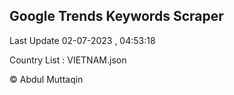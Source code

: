 

## Google Trends Keywords Scraper 
 
Last Update 02-07-2023 , 04:53:18

Country List :
VIETNAM.json



© Abdul Muttaqin 

